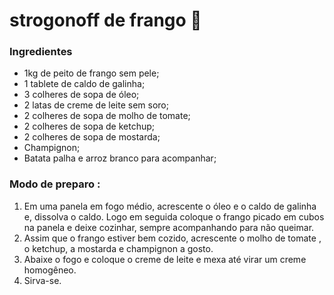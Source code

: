 # strogonoff de frango :chicken:

### Ingredientes

- 1kg de peito de frango sem pele;
- 1 tablete de caldo de galinha;
- 3 colheres de sopa de óleo;
- 2 latas de creme de leite sem soro;
- 2 colheres de sopa de molho de tomate;
- 2 colheres de sopa de ketchup;
- 2 colheres de sopa de mostarda;
- Champignon;
- Batata palha e arroz branco para acompanhar;

### Modo de preparo :

1. Em uma panela em fogo médio, acrescente o óleo e o caldo de galinha e, dissolva o caldo. Logo em seguida coloque o frango picado em cubos na panela e deixe cozinhar, sempre acompanhando para não queimar. 
2. Assim que o frango estiver bem cozido, acrescente o molho de tomate , o ketchup, a mostarda e champignon a gosto. 
3. Abaixe o fogo e coloque o creme de leite e mexa até virar um creme homogêneo.
4. Sirva-se.
